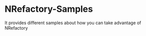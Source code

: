 NRefactory-Samples
==================

It provides different samples about how you can take advantage of NRefactory